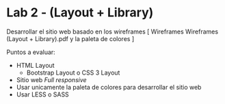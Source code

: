 # Lab 2 - (Layout + Library)
Desarrollar el sitio web basado en los wireframes [ Wireframes Wireframes (Layout + Library).pdf y la paleta de colores ]

Puntos a evaluar:
- HTML Layout
    - Bootstrap Layout o CSS 3 Layout
- Sitio web *Full responsive*
- Usar unicamente la paleta de colores para desarrollar el sitio web
- Usar LESS o SASS